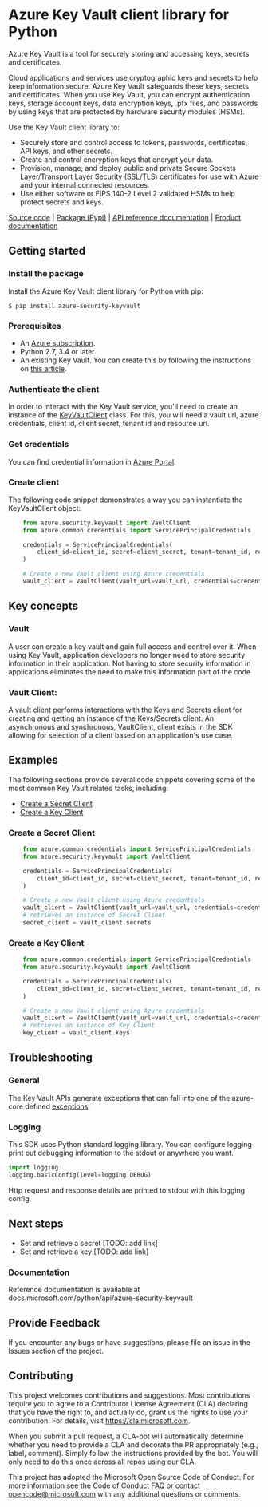 # Azure Key Vault client library for Python
Azure Key Vault is a tool for securely storing and accessing keys, secrets and certificates.

Cloud applications and services use cryptographic keys and secrets to help keep information secure. Azure Key Vault safeguards these keys, secrets and certificates. When you use Key Vault, you can encrypt authentication keys, storage account keys, data encryption keys, .pfx files, and passwords by using keys that are protected by hardware security modules (HSMs).

Use the Key Vault client library to:

* Securely store and control access to tokens, passwords, certificates, API keys, and other secrets.
* Create and control encryption keys that encrypt your data.
* Provision, manage, and deploy public and private Secure Sockets Layer/Transport Layer Security (SSL/TLS) certificates for use with Azure and your internal connected resources.
* Use either software or FIPS 140-2 Level 2 validated HSMs to help protect secrets and keys.

[Source code](https://github.com/Azure/azure-sdk-for-python/tree/master/sdk/keyvault/azure-security-keyvault) | [Package (Pypi)](https://pypi.org/project/azure-security-keyvault/) | [API reference documentation](https://docs.microsoft.com/python/api/azure-security-keyvault) | [Product documentation](https://docs.microsoft.com/en-gb/azure/key-vault/)
## Getting started
### Install the package
Install the Azure Key Vault client library for Python with pip:


`$ pip install azure-security-keyvault
`

### Prerequisites
* An [Azure subscription](https://azure.microsoft.com/free/).
* Python 2.7, 3.4 or later.
* An existing Key Vault. You can create this by following the instructions on [this article](https://docs.microsoft.com/en-gb/azure/key-vault/quick-create-portal).

### Authenticate the client
In order to interact with the Key Vault service, you'll need to create an instance of the [KeyVaultClient](https://github.com/Azure/azure-sdk-for-python/tree/master/sdk/keyvault/azure-security-keyvault/azure/security/keyvault) class. For this, you will need a vault url, azure credentials, client id, client secret, tenant id and resource url.

### Get credentials
You can find credential information in [Azure Portal](https://portal.azure.com/).

### Create client
The following code snippet demonstrates a way you can instantiate the KeyVaultClient object:
```python
    from azure.security.keyvault import VaultClient
    from azure.common.credentials import ServicePrincipalCredentials

    credentials = ServicePrincipalCredentials(
        client_id=client_id, secret=client_secret, tenant=tenant_id, resource="https://vault.azure.net"
    )

    # Create a new Vault client using Azure credentials
    vault_client = VaultClient(vault_url=vault_url, credentials=credentials)
```
## Key concepts
### Vault
  A user can create a key vault and gain full access and control over it. When using Key Vault, application developers no longer need to store security information in their application. Not having to store security information in applications eliminates the need to make this information part of the code.

### Vault Client:
A vault client performs interactions with the Keys and Secrets client for creating and getting an instance of the Keys/Secrets client. An asynchronous and synchronous, VaultClient, client exists in the SDK allowing for selection of a client based on an application's use case.

## Examples
The following sections provide several code snippets covering some of the most common Key Vault related tasks, including:
* [Create a Secret Client](https://github.com/Azure/azure-sdk-for-python/tree/master/sdk/keyvault/azure-security-keyvault#create-a-secret-client)
* [Create a Key Client](https://github.com/Azure/azure-sdk-for-python/tree/master/sdk/keyvault/azure-security-keyvault#create-a-key-client)

### Create a Secret Client
```python
    from azure.common.credentials import ServicePrincipalCredentials
    from azure.security.keyvault import VaultClient

    credentials = ServicePrincipalCredentials(
        client_id=client_id, secret=client_secret, tenant=tenant_id, resource="https://vault.azure.net"
    )

    # Create a new Vault client using Azure credentials
    vault_client = VaultClient(vault_url=vault_url, credentials=credentials)
    # retrieves an instance of Secret Client
    secret_client = vault_client.secrets
```

### Create a Key Client
```python
    from azure.common.credentials import ServicePrincipalCredentials
    from azure.security.keyvault import VaultClient

    credentials = ServicePrincipalCredentials(
        client_id=client_id, secret=client_secret, tenant=tenant_id, resource="https://vault.azure.net"
    )

    # Create a new Vault client using Azure credentials
    vault_client = VaultClient(vault_url=vault_url, credentials=credentials)
    # retrieves an instance of Key Client
    key_client = vault_client.keys
```

## Troubleshooting
### General
The Key Vault APIs generate exceptions that can fall into one of the azure-core defined [exceptions](https://github.com/Azure/azure-sdk-for-python/blob/master/sdk/core/azure-core/azure/core/exceptions.py).

### Logging
This SDK uses Python standard logging library. You can configure logging print out debugging information to the stdout or anywhere you want.

```python 
import logging
logging.basicConfig(level=logging.DEBUG)
```
Http request and response details are printed to stdout with this logging config.

## Next steps
* Set and retrieve a secret [TODO: add link]
* Set and retrieve a key [TODO: add link]

###  Documentation
Reference documentation is available at docs.microsoft.com/python/api/azure-security-keyvault

## Provide Feedback
If you encounter any bugs or have suggestions, please file an issue in the Issues section of the project.

## Contributing
This project welcomes contributions and suggestions. Most contributions require you to agree to a Contributor License Agreement (CLA) declaring that you have the right to, and actually do, grant us the rights to use your contribution. For details, visit https://cla.microsoft.com.

When you submit a pull request, a CLA-bot will automatically determine whether you need to provide a CLA and decorate the PR appropriately (e.g., label, comment). Simply follow the instructions provided by the bot. You will only need to do this once across all repos using our CLA.

This project has adopted the Microsoft Open Source Code of Conduct. For more information see the Code of Conduct FAQ or contact opencode@microsoft.com with any additional questions or comments.